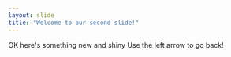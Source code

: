 ```yaml
---
layout: slide
title: "Welcome to our second slide!"
---
```

OK here's something new and shiny
Use the left arrow to go back!

